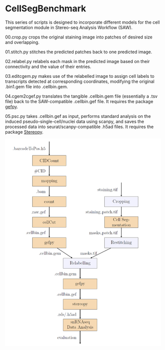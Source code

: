 # CellSegBenchmark
This series of scripts is designed to incorporate different models for the cell segmentation module in Stereo-seq Analysis Workflow (SAW).

00.crop.py crops the original staining image into patches of desired size and overlapping. 

01.stitch.py stitches the predicted patches back to one predicted image. 

02.relabel.py relabels each mask in the predicted image based on their connectivity and the value of their entries. 

03.editcgem.py makes use of the relabelled image to assign cell labels to transcripts detected at corresponding coordinates, modifying the original .bin1.gem file into .cellbin.gem. 

04.cgem2cgef.py translates the tangible .cellbin.gem file (essentially a .tsv file) back to the SAW-compatible .cellbin.gef file. It requires the package [gefpy](https://gefpy.readthedocs.io/en/main/).

05.psc.py takes .cellbin.gef as input, performs standard analysis on the induced pseudo-single-cell/nuclei data using scanpy, and saves the processed data into seurat/scanpy-compatible .h5ad files. It requires the package [Stereopy](https://stereopy.readthedocs.io/en/latest/). 

![Alt Text](workflow.png)
